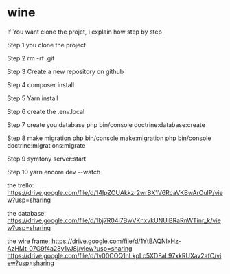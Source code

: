 # wine

If You want clone the projet, i explain how step by step

Step 1
you clone the project

Step 2
rm -rf .git

Step 3
Create a new repository on github

Step 4
composer install

Step 5
Yarn install

Step 6
create the .env.local

Step 7
create you database
php bin/console doctrine:database:create

Step 8 
make migration
php bin/console make:migration
php bin/console doctrine:migrations:migrate

Step 9 
symfony server:start

Step 10 
yarn encore dev --watch


the trello: https://drive.google.com/file/d/14IpZOUAkkzr2wrBX1V6RcaVKBwArOulP/view?usp=sharing

the database: https://drive.google.com/file/d/1bj7R04i7BwVKnxvkUNUiBRaRnWTinr_k/view?usp=sharing

the wire frame: https://drive.google.com/file/d/1YtBAQNlxHz-AzHMt_07G9f4a28y1vJ8j/view?usp=sharing
                https://drive.google.com/file/d/1v00COQ1nLkpLc5XDFaL97xkRUXav2afC/view?usp=sharing
